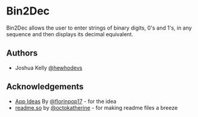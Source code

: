
# Bin2Dec

Bin2Dec allows the user to enter strings of binary digits, 0's and 1's, in any sequence and then displays its decimal equivalent.

## Authors

- Joshua Kelly [@hewhodevs](https://www.github.com/hewhodevs)

## Acknowledgements

- [App Ideas](https://github.com/florinpop17/app-ideas/) By [@florinpop17](https://github.com/florinpop17) - for the idea
- [readme.so](https://readme.so/editor) by [@octokatherine](https://github.com/octokatherine) - for making readme files a breeze

